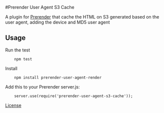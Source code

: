 #Prerender User Agent S3 Cache

A plugin for [Prerender](https://github.com/prerender/prerender) that cache the HTML on S3 generated based 
on the user agent, adding the device and MD5 user agent

## Usage

Run the test

        npm test
        
Install

        npm install prerender-user-agent-render
        
Add this to your Prerender server.js:

        server.use(require('prerender-user-agent-s3-cache'));
        
[License](LICENSE)